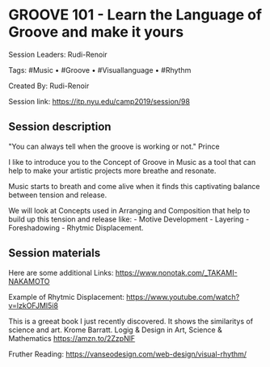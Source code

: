 # GROOVE 101 - Learn the Language of Groove and make it yours

Session Leaders: Rudi-Renoir

Tags: #Music • #Groove • #Visuallanguage • #Rhythm

Created By: Rudi-Renoir

Session link:
https://itp.nyu.edu/camp2019/session/98

## Session description
"You can always tell when the groove is working or not." Prince

I like to introduce you to the Concept of Groove in Music as a tool that can help to make your artistic projects more breathe and resonate.

Music starts to breath and come alive when it finds this captivating balance between tension and release.

We will look at Concepts used in Arranging and Composition that help to build up this tension and release like: - Motive Development - Layering - Foreshadowing - Rhytmic Displacement.

## Session materials

Here are some additional Links:
https://www.nonotak.com/_TAKAMI-NAKAMOTO

Example of Rhytmic Displacement:
https://www.youtube.com/watch?v=lzkOFJMI5i8

This is a greeat book I just recently discovered. It shows the similaritys of science and art.
Krome Barratt. Logig & Design in Art, Science & Mathematics
https://amzn.to/2ZzpNlF

Fruther Reading: 
https://vanseodesign.com/web-design/visual-rhythm/

